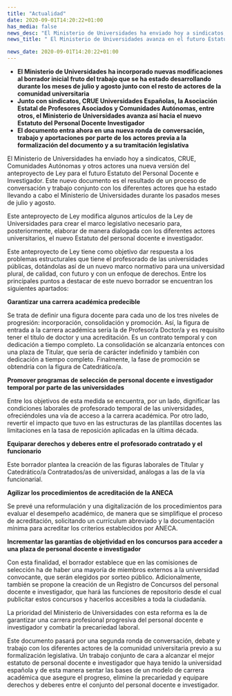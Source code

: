 ```yaml
---
title: "Actualidad"
date: 2020-09-01T14:20:22+01:00
has_media: false
news_desc: "El Ministerio de Universidades ha enviado hoy a sindicatos, CRUE, Comunidades Autónomas y otros actores una nueva versión del anteproyecto de Ley para el futuro Estatuto del Personal Docente e Investigador."
news_title: " El Ministerio de Universidades avanza en el futuro Estatuto del Personal Docente e Investigador"

news_date: 2020-09-01T14:20:22+01:00
---
```

<ul>
<li><b>El Ministerio de Universidades ha incorporado nuevas modificaciones al borrador inicial fruto del trabajo que se ha estado desarrollando durante los meses de julio y agosto junto con el resto de actores de la comunidad universitaria</b></li>
<li><b>Junto con sindicatos, CRUE Universidades Espa&ntilde;olas, la Asociaci&oacute;n Estatal de Profesores Asociados y Comunidades Aut&oacute;nomas, entre otros, el Ministerio de Universidades avanza as&iacute; hacia el nuevo Estatuto del Personal Docente Investigador</b></li>
<li><b>El documento entra ahora en una nueva ronda de conversaci&oacute;n, trabajo y aportaciones por parte de los actores previa a la formalizaci&oacute;n del documento y a su tramitaci&oacute;n legislativa</b></li>
</ul>
<p>El Ministerio de Universidades ha enviado hoy a sindicatos, CRUE, Comunidades Aut&oacute;nomas y otros actores una nueva versi&oacute;n del anteproyecto de Ley para el futuro Estatuto del Personal Docente e Investigador. Este nuevo documento es el resultado de un proceso de conversaci&oacute;n y trabajo conjunto con los diferentes actores que ha estado llevando a cabo el Ministerio de Universidades durante los pasados meses de julio y agosto.</p>
<p>Este anteproyecto de Ley modifica algunos art&iacute;culos de la Ley de Universidades para crear el marco legislativo necesario para, posteriormente, elaborar de manera dialogada con los diferentes actores universitarios, el nuevo Estatuto del personal docente e investigador.</p>
<p>Este anteproyecto de Ley tiene como objetivo dar respuesta a los problemas estructurales que tiene el profesorado de las universidades p&uacute;blicas, dot&aacute;ndolas as&iacute; de un nuevo marco normativo para una universidad plural, de calidad, con futuro y con un enfoque de derechos. Entre los principales puntos a destacar de este nuevo borrador se encuentran los siguientes apartados:</p>
<p><b>Garantizar una carrera acad&eacute;mica predecible</b></p>
<p>Se trata de definir una figura docente para cada uno de los tres niveles de progresi&oacute;n: incorporaci&oacute;n, consolidaci&oacute;n y promoci&oacute;n. As&iacute;, la figura de entrada a la carrera acad&eacute;mica ser&iacute;a la de Profesor/a Doctor/a y es requisito tener el t&iacute;tulo de doctor y una acreditaci&oacute;n. Es un contrato temporal y con dedicaci&oacute;n a tiempo completo. La consolidaci&oacute;n se alcanzar&iacute;a entonces con una plaza de Titular, que ser&iacute;a de car&aacute;cter indefinido y tambi&eacute;n con dedicaci&oacute;n a tiempo completo. Finalmente, la fase de promoci&oacute;n se obtendr&iacute;a con la figura de Catedr&aacute;tico/a.</p>
<p><b>Promover programas de selecci&oacute;n de personal docente e investigador temporal por parte de las universidades</b></p>
<p>Entre los objetivos de esta medida se encuentra, por un lado, dignificar las condiciones laborales de profesorado temporal de las universidades, ofreci&eacute;ndoles una v&iacute;a de acceso a la carrera acad&eacute;mica. Por otro lado, revertir el impacto que tuvo en las estructuras de las plantillas docentes las limitaciones en la tasa de reposici&oacute;n aplicadas en la &uacute;ltima d&eacute;cada.</p>
<p><b>Equiparar derechos y deberes entre el profesorado contratado y el funcionario</b></p>
<p>Este borrador plantea la creaci&oacute;n de las figuras laborales de Titular y Catedr&aacute;tico/a Contratados/as de universidad, an&aacute;logas a las de la v&iacute;a funcionarial.</p>
<p><b>Agilizar los procedimientos de acreditaci&oacute;n de la ANECA</b></p>
<p>Se prev&eacute; una reformulaci&oacute;n y una digitalizaci&oacute;n de los procedimientos para evaluar el desempe&ntilde;o acad&eacute;mico, de manera que se simplifique el proceso de acreditaci&oacute;n, solicitando un curr&iacute;culum abreviado y la documentaci&oacute;n m&iacute;nima para acreditar los criterios establecidos por ANECA.</p>
<p><b>Incrementar las garant&iacute;as de objetividad en los concursos para acceder a una plaza de personal docente e investigador</b></p>
<p>Con esta finalidad, el borrador establece que en las comisiones de selecci&oacute;n ha de haber una mayor&iacute;a de miembros externos a la universidad convocante, que ser&aacute;n elegidos por sorteo p&uacute;blico. Adicionalmente, tambi&eacute;n se propone la creaci&oacute;n de un Registro de Concursos del personal docente e investigador, que har&aacute; las funciones de repositorio desde el cual publicitar estos concursos y hacerlos accesibles a toda la ciudadan&iacute;a.</p>
<p>La prioridad del Ministerio de Universidades con esta reforma es la de garantizar una carrera profesional progresiva del personal docente e investigador y combatir la precariedad laboral.</p>
<p>Este documento pasar&aacute; por una segunda ronda de conversaci&oacute;n, debate y trabajo con los diferentes actores de la comunidad universitaria previo a su formalizaci&oacute;n legislativa. Un trabajo conjunto de cara a alcanzar el mejor estatuto de personal docente e investigador que haya tenido la universidad espa&ntilde;ola y de esta manera sentar las bases de un modelo de carrera acad&eacute;mica que asegure el progreso, elimine la precariedad y equipare derechos y deberes entre el conjunto del personal docente e investigador.</p>